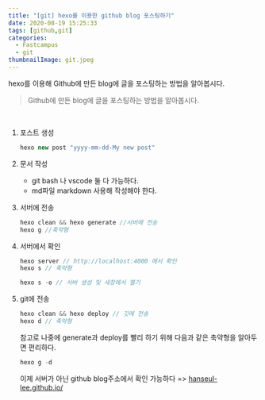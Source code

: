 ```yaml
---
title: "[git] hexo를 이용한 github blog 포스팅하기"
date: 2020-08-19 15:25:33
tags: [github,git]
categories:
  - Fastcampus
  - git
thumbnailImage: git.jpeg
---
```


<!-- more -->
hexo를 이용해 Github에 만든 blog에 글을 포스팅하는 방법을 알아봅시다.
<!-- excerpt -->


> Github에 만든 blog에 글을 포스팅하는 방법을 알아봅시다.

<br>

1. 포스트 생성

   ```js
   hexo new post "yyyy-mm-dd-My new post"
   ```

2. 문서 작성

   - git bash 나 vscode 둘 다 가능하다.
   - md파일 markdown 사용해 작성해야 한다. 

3. 서버에 전송

   ```jsx
   hexo clean && hexo generate //서버에 전송
   hexo g //축약형
   ```

4. 서버에서 확인

   ```jsx
   hexo server // http://localhost:4000 에서 확인
   hexo s // 축약형

   hexo s -o // 서버 생성 및 새창에서 열기
   ```

5. git에 전송

   ```jsx
   hexo clean && hexo deploy // 깃에 전송
   hexo d // 축약형
   ```

   참고로 나중에 generate과 deploy를 빨리 하기 위해 다음과 같은 축약형을 알아두면 편리하다.
   ```js
   hexo g -d
   ```


   이제 서버가 아닌 github blog주소에서 확인 가능하다
   => [hanseul-lee.github.io/](hanseul-lee.github.io/)
